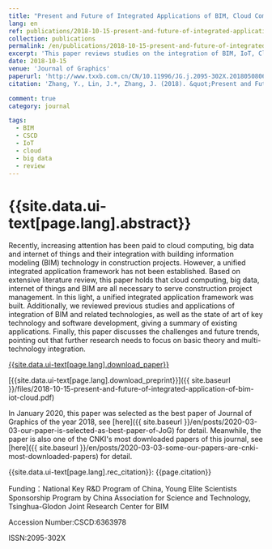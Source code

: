 ```yaml
---
title: "Present and Future of Integrated Applications of BIM, Cloud Computing, Big Data and Internet of Things"
lang: en
ref: publications/2018-10-15-present-and-future-of-integrated-application-of-bim-iot-cloud
collection: publications
permalink: /en/publications/2018-10-15-present-and-future-of-integrated-application-of-bim-iot-cloud
excerpt: 'This paper reviews studies on the integration of BIM, IoT, Cloud Computing, and future trends and challenges are summarized'
date: 2018-10-15
venue: 'Journal of Graphics'
paperurl: 'http://www.txxb.com.cn/CN/10.11996/JG.j.2095-302X.2018050806'
citation: 'Zhang, Y., Lin, J.*, Zhang, J. (2018). &quot;Present and Future of Integrated Applications of BIM, Cloud Computing, Big Data and Internet of Things&quot; <i>Journal of Graphics</i>. 39(5): 806-816. doi: 10.11996/JG.j.2095-302X.2018050806'

comment: true
category: journal

tags: 
  - BIM
  - CSCD
  - IoT
  - cloud
  - big data
  - review
---
```



{{site.data.ui-text[page.lang].abstract}}
====

Recently, increasing attention has been paid to cloud computing, big data and internet of things and their integration with building information modeling (BIM) technology in construction projects. However, a unified integrated application framework has not been established. Based on extensive literature review, this paper holds that cloud computing,  big data, internet of things and BIM are all necessary to serve construction project management. In this light, a unified integrated application framework was built. Additionally, we reviewed previous studies and applications of integration of BIM and related technologies, as well as the state of art of key technology and software development, giving a summary of existing applications. Finally, this paper discusses the challenges and future trends,  pointing out that further research needs to focus on basic theory and multi-technology integration.  

[{{site.data.ui-text[page.lang].download_paper}}](http://www.txxb.com.cn/CN/10.11996/JG.j.2095-302X.2018050806)

[{{site.data.ui-text[page.lang].download_preprint}}]({{ site.baseurl }}/files/2018-10-15-present-and-future-of-integrated-application-of-bim-iot-cloud.pdf)

In January 2020, this paper was selected as the best paper of Journal of Graphics of the year 2018, see [here]({{ site.baseurl }}/en/posts/2020-03-03-our-paper-is-selected-as-best-paper-of-JoG) for detail. Meanwhile, the paper is also one of the CNKI's most downloaded papers of this journal, see [here]({{ site.baseurl }}/en/posts/2020-03-03-some-our-papers-are-cnki-most-downloaded-papers) for detail.

{{site.data.ui-text[page.lang].rec_citation}}: {{page.citation}}

Funding：National Key R&D Program of China, Young Elite Scientists Sponsorship Program by China Association for Science and Technology, Tsinghua-Glodon Joint Research Center for BIM

Accession Number:CSCD:6363978

ISSN:2095-302X